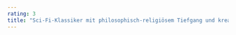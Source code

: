 ```yaml
---
rating: 3
title: "Sci-Fi-Klassiker mit philosophisch-religiösem Tiefgang und kreativem Vokabular."
---
```

